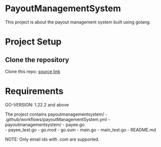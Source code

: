 # PayoutManagementSystem

This project is about the payout management system built using golang.

# Project Setup

## Clone the repository

Clone this repo: <a href = "https://github.com/Swarathmica-infraspec/payoutManagementSystem"> source link  </a>

# Requirements

GO-VERSION: 1.22.2 and above

The project contains payoutmanagementsystem/
    - .github/workflows/payoutManagementSystem.yml
    - payoutmanagementsystem/
        - payee.go <br>
        - payee_test.go
    - go.mod
    - go.sum
    - main.go
    - main_test.go
    - README.md

NOTE: Only email ids with .com are supported.
